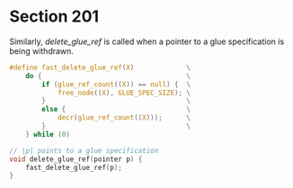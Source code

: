 # Section 201

Similarly, *delete_glue_ref* is called when a pointer to a glue specification is being withdrawn.

```c include/datastructures.h
#define fast_delete_glue_ref(X)             \
    do {                                    \
        if (glue_ref_count((X)) == null) {  \
            free_node((X), GLUE_SPEC_SIZE); \
        }                                   \
        else {                              \
            decr(glue_ref_count((X)));      \
        }                                   \
    } while (0)
```

```c datastructures/memory.c
// |p| points to a glue specification
void delete_glue_ref(pointer p) {
    fast_delete_glue_ref(p);
}
```
